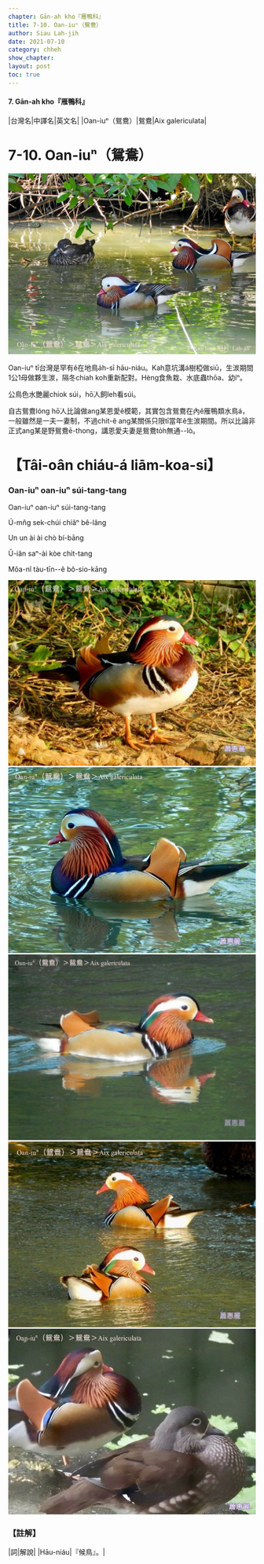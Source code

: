 ```yaml
---
chapter: Gān-ah kho『雁鴨科』
title: 7-10. Oan-iuⁿ（鴛鴦）
author: Siau Lah-jih
date: 2021-07-10
category: chheh
show_chapter: 
layout: post
toc: true
---
```


#### 7. Gān-ah kho『雁鴨科』

|台灣名|中譯名|英文名|
|Oan-iuⁿ（鴛鴦）|鴛鴦|Aix galericulata|


# 7-10. Oan-iuⁿ（鴛鴦）

![](../too5/07/7-10-1.鴛鴦.jpg)


Oan-iuⁿ tī台灣是罕有ê在地鳥a̍h-sī hāu-niáu。Kah意坑溝á樹椏做siū，生湠期間1公1母做夥生湠，隔冬chiah koh重新配對。Hèng食魚栽、水底蟲thōa、幼íⁿ。

公鳥色水艷麗chiok súi，hō͘人飼leh看súi。

自古鴛鴦lóng hō͘人比論做ang某恩愛ê模範，其實包含鴛鴦在內ê雁鴨類水鳥á，一般雖然是一夫一妻制，不過chit-ê ang某關係只限tī當年ê生湠期間。所以比論非正式ang某是野鴛鴦ē-thong，講恩愛夫妻是鴛鴦to̍h無通--lò。


# 【Tâi-oân chiáu-á liām-koa-si】

### **Oan-iuⁿ oan-iuⁿ súi-tang-tang**

Oan-iuⁿ oan-iuⁿ súi-tang-tang

Ú-mn̂g sek-chúi chiâⁿ bê-lâng

Un un ài ài chò bí-bāng

Ū-iân saⁿ-ài kòe chi̍t-tang

Môa-nî tàu-tīn--ê bô-sio-kāng


![](../too5/07/7-10-2.鴛鴦.jpg)
![](../too5/07/7-10-3.鴛鴦.jpg)
![](../too5/07/7-10-4.鴛鴦.jpg)
![](../too5/07/7-10-5.鴛鴦.jpg)
![](../too5/07/7-10-6.鴛鴦.jpg)


### 【註解】

|詞|解說|
|Hāu-niáu|『候鳥』。|
